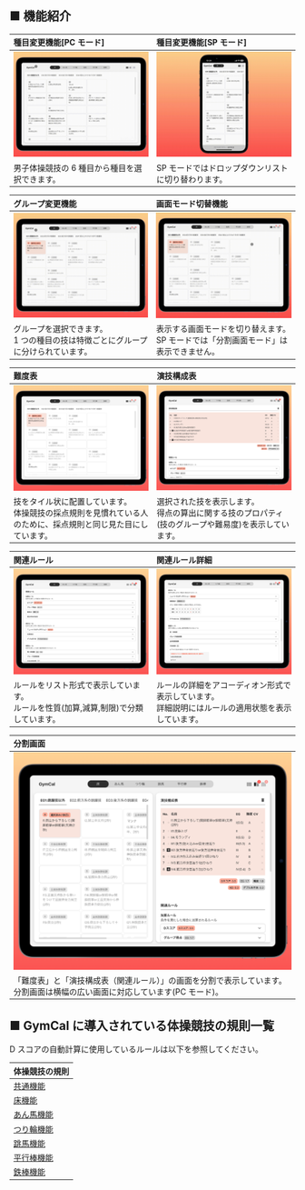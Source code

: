 ## ■ 機能紹介

| 種目変更機能[PC モード]                                   | 種目変更機能[SP モード]                                       |
| :-------------------------------------------------------- | :------------------------------------------------------------ |
| ![種目変更機能](../docs/images/機能デモ/種目変更機能.gif) | ![種目変更機能SP](../docs/images/機能デモ/種目変更機能SP.gif) |
| 男子体操競技の 6 種目から種目を選択できます。             | SP モードではドロップダウンリストに切り替わります。           |

| グループ変更機能                                                                   | 画面モード切替機能                                                                      |
| :--------------------------------------------------------------------------------- | :-------------------------------------------------------------------------------------- |
| ![グループ変更機能](../docs/images/機能デモ/グループ変更.gif)                      | ![画面モード切替機能](../docs/images/機能デモ/画面モード切替.gif)                       |
| グループを選択できます。<br>1 つの種目の技は特徴ごとにグループに分けられています。 | 表示する画面モードを切り替えます。<br>SP モードでは「分割画面モード」は表示できません。 |

| 難度表                                                                                                           | 演技構成表                                                                                             |
| :--------------------------------------------------------------------------------------------------------------- | :----------------------------------------------------------------------------------------------------- |
| ![難度表](../docs/images/画面要素/難度表.png)                                                                    | ![演技構成表](../docs/images/画面要素/演技構成表.png)                                                  |
| 技をタイル状に配置しています。<br>体操競技の採点規則を見慣れている人のために、採点規則と同じ見た目にしています。 | 選択された技を表示します。<br>得点の算出に関する技のプロパティ(技のグループや難易度)を表示しています。 |

| 関連ルール                                                                             | 関連ルール詳細                                                                                       |
| :------------------------------------------------------------------------------------- | :--------------------------------------------------------------------------------------------------- |
| ![関連ルール](../docs/images/画面要素/関連ルール.png)                                  | ![関連ルール詳細](../docs/images/画面要素/関連ルール詳細.png)                                        |
| ルールをリスト形式で表示しています。<br>ルールを性質(加算,減算,制限)で分類しています。 | ルールの詳細をアコーディオン形式で表示しています。<br>詳細説明にはルールの適用状態を表示しています。 |

| 分割画面                                                                                                                         |
| :------------------------------------------------------------------------------------------------------------------------------- |
| ![分割画面](../docs/images/画面要素/分割画面.png)                                                                                |
| 「難度表」と「演技構成表（関連ルール）」の画面を分割で表示しています。<br> 分割画面は横幅の広い画面に対応しています(PC モード)。 |

## ■ GymCal に導入されている体操競技の規則一覧

D スコアの自動計算に使用しているルールは以下を参照してください。

| 体操競技の規則                         |
| ------------------------------------------ |
| [共通機能](/docs/機能/00_機能_共通.md)     |
| [床機能](/docs/機能/01_機能_床.md)         |
| [あん馬機能](/docs/機能/02_機能_あん馬.md) |
| [つり輪機能](/docs/機能/03_機能_つり輪.md) |
| [跳馬機能](/docs/機能/04_機能_跳馬.md)     |
| [平行棒機能](/docs/機能/05_機能_平行棒.md) |
| [鉄棒機能](/docs/機能/06_機能_鉄棒.md)     |
